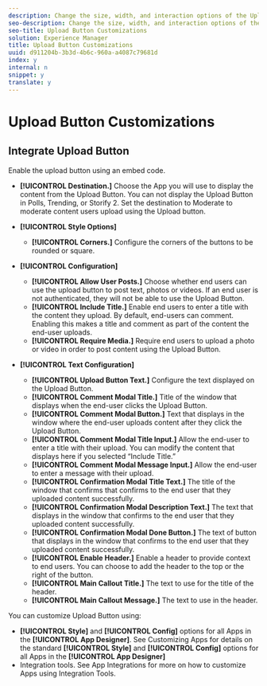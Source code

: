 ```yaml
---
description: Change the size, width, and interaction options of the Upload Button.
seo-description: Change the size, width, and interaction options of the Upload Button.
seo-title: Upload Button Customizations
solution: Experience Manager
title: Upload Button Customizations
uuid: d911204b-3b3d-4b6c-960a-a4087c79681d
index: y
internal: n
snippet: y
translate: y
---
```


# Upload Button Customizations


## Integrate Upload Button

Enable the upload button using an embed code.

* **[!UICONTROL  Destination.]** Choose the App you will use to display the content from the Upload Button. You can not display the Upload Button in Polls, Trending, or Storify 2. Set the destination to Moderate to moderate content users upload using the Upload button.
* **[!UICONTROL  Style Options]**
    * **[!UICONTROL  Corners.]** Configure the corners of the buttons to be rounded or square.

* **[!UICONTROL  Configuration]**
    * **[!UICONTROL  Allow User Posts.]** Choose whether end users can use the upload button to post text, photos or videos. If an end user is not authenticated, they will not be able to use the Upload Button.
    * **[!UICONTROL  Include Title.]** Enable end users to enter a title with the content they upload. By default, end-users can comment. Enabling this makes a title and comment as part of the content the end-user uploads.
    * **[!UICONTROL  Require Media.]** Require end users to upload a photo or video in order to post content using the Upload Button.

* **[!UICONTROL  Text Configuration]**
    * **[!UICONTROL  Upload Button Text.]** Configure the text displayed on the Upload Button.
    * **[!UICONTROL  Comment Modal Title.]** Title of the window that displays when the end-user clicks the Upload Button.
    * **[!UICONTROL  Comment Modal Button.]** Text that displays in the window where the end-user uploads content after they click the Upload Button.
    * **[!UICONTROL  Comment Modal Title Input.]** Allow the end-user to enter a title with their upload. You can modify the content that displays here if you selected “Include Title.”
    * **[!UICONTROL  Comment Modal Message Input.]** Allow the end-user to enter a message with their upload.
    * **[!UICONTROL  Confirmation Modal Title Text.]** The title of the window that confirms that confirms to the end user that they uploaded content successfully.
    * **[!UICONTROL  Confirmation Modal Description Text.]** The text that displays in the window that confirms to the end user that they uploaded content successfully.
    * **[!UICONTROL  Confirmation Modal Done Button.]** The text of button that displays in the window that confirms to the end user that they uploaded content successfully.
    * **[!UICONTROL  Enable Header.]** Enable a header to provide context to end users. You can choose to add the header to the top or the right of the button.
    * **[!UICONTROL  Main Callout Title.]** The text to use for the title of the header.
    * **[!UICONTROL  Main Callout Message.]** The text to use in the header.

You can customize Upload Button using:

* **[!UICONTROL  Style]** and **[!UICONTROL  Config]** options for all Apps in the **[!UICONTROL  App Designer]**. See Customizing Apps for details on the standard **[!UICONTROL  Style]** and **[!UICONTROL  Config]** options for all Apps in the **[!UICONTROL  App Designer]**
* Integration tools. See App Integrations for more on how to customize Apps using Integration Tools.
